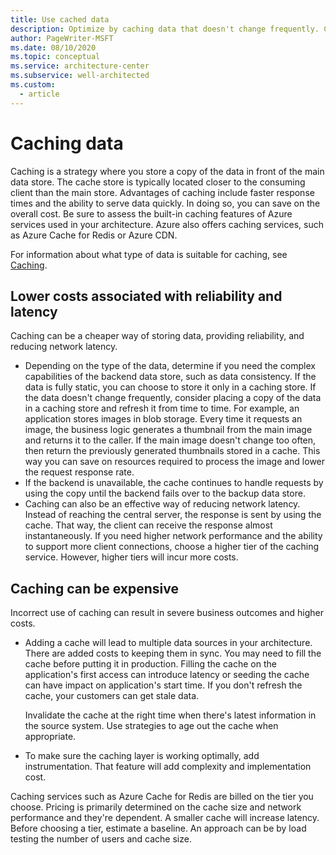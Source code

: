 ```yaml
---
title: Use cached data
description: Optimize by caching data that doesn't change frequently. Caching can result in faster response times.
author: PageWriter-MSFT
ms.date: 08/10/2020
ms.topic: conceptual
ms.service: architecture-center
ms.subservice: well-architected
ms.custom:
  - article
---
```


# Caching data

Caching is a strategy where you store a copy of the data in front of the main data store. The cache store is typically located closer to the consuming client than the main store. Advantages of caching include faster response times and the ability to serve data quickly. In doing so, you can save on the overall cost. Be sure to assess the built-in caching features of Azure services used in your architecture. Azure also offers caching services, such as Azure Cache for Redis or Azure CDN. 

For information about what type of data is suitable for caching, see [Caching](../../best-practices/caching.md).


## Lower costs associated with reliability and latency
Caching can be a cheaper way of storing data, providing reliability, and reducing network latency.

- Depending on the type of the data, determine if you need the complex capabilities of the backend data store, such as data consistency. If the data is fully static, you can choose to store it only in a caching store. If the data doesn't change frequently, consider placing a copy of the data in a caching store and refresh it from time to time. For example, an
application stores images in blob storage. Every time it requests an image, the business logic generates a thumbnail from the main image and returns it to the caller. If the main image doesn't change too often, then return the previously
generated thumbnails stored in a cache. This way you can save on resources required to process the image and lower the request response rate. 
- If the backend is unavailable, the cache continues to handle requests by using the copy until the backend fails over to the backup data store.
- Caching can also be an effective way of reducing network latency. Instead of reaching the central server, the response is sent by using the cache. That way, the client can receive the response almost instantaneously. If you need higher network performance and the ability to support more client connections, choose a higher tier of the caching service. However, higher tiers will incur more costs.

## Caching can be expensive
Incorrect use of caching can result in severe business outcomes and higher costs.

- Adding a cache will lead to multiple data sources in your architecture. There are added costs to keeping them in sync. You may need to fill the cache before putting it in production. Filling the cache on the application's first access can introduce latency or seeding the cache can have impact on application's start time. If you don't refresh the cache, your customers can get stale data.

    Invalidate the cache at the right time when there's latest information in the source system. Use strategies to age out the cache when appropriate. 

- To make sure the caching layer is working optimally, add instrumentation. That feature will add complexity and implementation cost.

Caching services such as Azure Cache for Redis are billed on the tier you choose. Pricing is primarily determined on the cache size and network performance and they're dependent. A smaller cache will increase latency. Before choosing a tier,
estimate a baseline. An approach can be by load testing the number of users and cache size.